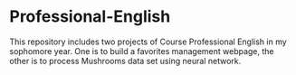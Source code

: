 # Professional-English
This repository includes two projects of Course Professional English in my sophomore year. One is to build a favorites management webpage, the other is to process Mushrooms data set using neural network.
